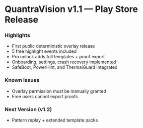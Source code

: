 # QuantraVision v1.1 — Play Store Release

### Highlights
- First public deterministic overlay release  
- 5 free highlight events included  
- Pro unlock adds full templates + proof export  
- Onboarding, settings, crash recovery implemented  
- SafeBoot, PowerHint, and ThermalGuard integrated  

### Known Issues
- Overlay permission must be manually granted  
- Free users cannot export proofs  

### Next Version (v1.2)
- Pattern replay + extended template packs
